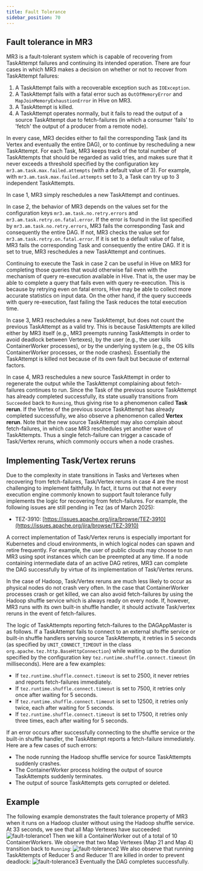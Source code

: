 ```yaml
--- 
title: Fault Tolerance 
sidebar_position: 70
---
```


## Fault tolerance in MR3

MR3 is a fault-tolerant system which is capable of recovering from TaskAttempt failures and continuing its intended operation.
There are four cases in which MR3 makes a decision on whether or not to recover from TaskAttempt failures:

1. A TaskAttempt fails with a recoverable exception such as `IOException`.
2. A TaskAttempt fails with a fatal error such as `OutOfMemoryError` and `MapJoinMemoryExhaustionError` in Hive on MR3.
3. A TaskAttempt is killed. 
4. A TaskAttempt operates normally, but it fails to read the output of a source TaskAttempt due to fetch-failures (in which a consumer 'fails' to 'fetch' the output of a producer from a remote node).

In every case, MR3 decides either to fail the corresponding Task (and its Vertex and eventually the entire DAG), or to continue by rescheduling a new TaskAttempt.
For each Task, 
MR3 keeps track of the total number of TaskAttempts that should be regarded as valid tries,
and makes sure that it never exceeds a threshold specified by the configuration key `mr3.am.task.max.failed.attempts` (with a default value of 3).
For example, with `mr3.am.task.max.failed.attempts` set to 3, a Task can try up to 3 independent TaskAttempts.

In case 1, MR3 simply reschedules a new TaskAttempt and continues. 

In case 2, the behavior of MR3 depends on the values set for the configuration keys `mr3.am.task.no.retry.errors` and `mr3.am.task.retry.on.fatal.error`.
If the error is found in the list specified by `mr3.am.task.no.retry.errors`, MR3 fails the corresponding Task and consequently the entire DAG.
If not, MR3 checks the value set for `mr3.am.task.retry.on.fatal.error`.
If it is set to a default value of false, MR3 fails the corresponding Task and consequently the entire DAG.
If it is set to true, MR3 reschedules a new TaskAttempt and continues.

Continuing to execute the Task in case 2 can be useful in Hive on MR3 for completing those queries that would otherwise fail even with the mechanism of query re-execution available in Hive.
That is, the user may be able to complete a query that fails even with query re-execution. 
This is because by retrying even on fatal errors, Hive may be able to collect more accurate statistics on input data.
On the other hand, if the query succeeds with query re-execution, fast failing the Task reduces the total execution time.

In case 3, MR3 reschedules a new TaskAttempt, but does not count the previous TaskAttempt as a valid try. 
This is because TaskAttempts are killed either by MR3 itself (e.g., MR3 preempts running TaskAttempts in order to avoid deadlock between Vertexes),
by the user (e.g., the user kills ContainerWorker processes),
or by the underlying system (e.g., the OS kills ContainerWorker processes, or the node crashes).
Essentially the TaskAttempt is killed not because of its own fault but because of external factors.

In case 4, MR3 reschedules a new source TaskAttempt in order to regenerate the output
while the TaskAttempt complaining about fetch-failures continues to run.
Since the Task of the previous source TaskAttempt has already completed successfully, its state usually transitions from `Succeeded` back to `Running`, 
thus giving rise to a phenomenon called **Task rerun**.
If the Vertex of the previous source TaskAttempt has already completed successfully, we also observe a phenomenon called **Vertex rerun**. 
Note that the new source TaskAttempt may also complain about fetch-failures, 
in which case MR3 reschedules yet another wave of TaskAttempts.
Thus a single fetch-failure can trigger a cascade of Task/Vertex reruns, which commonly occurs when a node crashes.

## Implementing Task/Vertex reruns

Due to the complexity in state transitions in Tasks and Vertexes when recovering from fetch-failures, 
Task/Vertex reruns in case 4 are the most challenging to implement faithfully.
In fact, it turns out that 
not every execution engine commonly known to support fault tolerance fully implements the logic for recovering from fetch-failures.
For example, the following issues are still pending in Tez
(as of March 2025):

* TEZ-3910: [https://issues.apache.org/jira/browse/TEZ-3910](https://issues.apache.org/jira/browse/TEZ-3910)

A correct implementation of Task/Vertex reruns is especially important for Kubernetes and cloud environments,
in which logical nodes can spawn and retire frequently.
For example, the user of public clouds may choose to run MR3 using spot instances which can be preempted at any time.
If a node containing intermediate data of an active DAG retires,
MR3 can complete the DAG successfully by virtue of its implementation of Task/Vertex reruns.

In the case of Hadoop, Task/Vertex reruns are much less likely to occur as physical nodes do not crash very often.
In the case that ContainerWorker processes crash or get killed, we can also avoid fetch-failures by using the Hadoop shuffle service which is always ready on every node.
If, however, MR3 runs with its own built-in shuffle handler, it should activate Task/vertex reruns in the event of fetch-failures.

The logic of TaskAttempts reporting fetch-failures to the DAGAppMaster is as follows.
If a TaskAttempt fails to connect to an external shuffle service or built-in shuffle handlers serving source TaskAttempts, it retries in 5 seconds 
(as specified by `UNIT_CONNECT_TIMEOUT` in the class `org.apache.tez.http.BaseHttpConnection`)
while waiting up to the duration specified by the configuration key `tez.runtime.shuffle.connect.timeout` (in milliseconds).
Here are a few examples:

* If `tez.runtime.shuffle.connect.timeout` is set to 2500, it never retries and reports fetch-failures immediately.
* If `tez.runtime.shuffle.connect.timeout` is set to 7500, it retries only once after waiting for 5 seconds.
* If `tez.runtime.shuffle.connect.timeout` is set to 12500, it retries only twice, each after waiting for 5 seconds.
* If `tez.runtime.shuffle.connect.timeout` is set to 17500, it retries only three times, each after waiting for 5 seconds.

If an error occurs after successfully connecting to the shuffle service or the built-in shuffle handler,
the TaskAttempt reports a fetch-failure immediately. 
Here are a few cases of such errors: 

* The node running the Hadoop shuffle service for source TaskAttempts suddenly crashes.
* The ContainerWorker process holding the output of source TaskAttempts suddenly terminates.
* The output of source TaskAttempts gets corrupted or deleted.
 
## Example

The following example demonstrates the fault tolerance property of MR3 when it runs on a Hadoop cluster without using the Hadoop shuffle service.
At 33 seconds, we see that all Map Vertexes have succeeded:
![fault-tolerance1](/mr3/ft-ex-1-fs8.png)
Then we kill a ContainerWorker out of a total of 10 ContainerWorkers. 
We observe that two Map Vertexes (Map 21 and Map 4) transition back to `Running`:
![fault-tolerance2](/mr3/ft-ex-2-fs8.png)
We also observe that running TaskAttempts of Reducer 5 and Reducer 11 are killed in order to prevent deadlock:
![fault-tolerance3](/mr3/ft-ex-3-fs8.png)
Eventually the DAG completes successfully.
